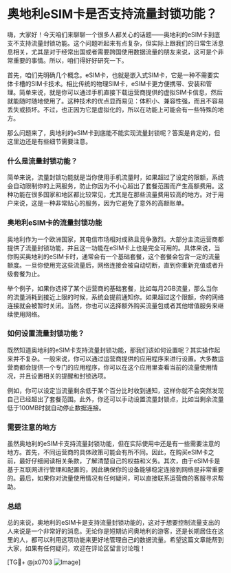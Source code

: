 # 奥地利eSIM卡是否支持流量封锁功能？

嗨，大家好！今天咱们来聊聊一个很多人都关心的话题——奥地利的eSIM卡到底支不支持流量封锁功能。这个问题听起来有点复杂，但实际上跟我们的日常生活息息相关，尤其是对于经常出国或者需要跨国使用数据流量的朋友来说，这可是个非常重要的事情。所以，咱们得好好研究一下。

首先，咱们先明确几个概念。eSIM卡，也就是嵌入式SIM卡，它是一种不需要实体卡槽的SIM卡技术。相比传统的物理SIM卡，eSIM卡更方便携带、安装和管理。简单来说，就是你可以通过手机直接下载运营商提供的虚拟SIM卡信息，然后就能随时随地使用了。这种技术的优点显而易见：体积小、兼容性强，而且不容易丢失或损坏。不过，也正因为它是虚拟化的，所以在功能上可能会有一些特殊的地方。

那么问题来了，奥地利的eSIM卡到底能不能实现流量封锁呢？答案是肯定的，但这里边还是有些细节需要注意。

### 什么是流量封锁功能？

简单来说，流量封锁功能就是当你使用手机流量时，如果超过了设定的限额，系统会自动限制你的上网服务，防止你因为不小心超出了套餐范围而产生高额费用。这种功能在很多国家和地区都比较常见，尤其是在那些流量费用较高的地方。对于用户来说，这是一种非常贴心的服务，因为它避免了意外的高额账单。

### 奥地利eSIM卡的流量封锁功能

奥地利作为一个欧洲国家，其电信市场相对成熟且竞争激烈。大部分主流运营商都提供了流量封锁功能，并且这一功能在eSIM卡上也是完全可用的。具体来说，当你购买奥地利的eSIM卡时，通常会有一个基础套餐，这个套餐会包含一定的流量额度。一旦你使用完这些流量后，网络连接会被自动切断，直到你重新充值或者升级套餐为止。

举个例子，如果你选择了某个运营商的基础套餐，比如每月2GB流量，那么当你的流量消耗到接近上限的时候，系统会提前通知你。如果超过这个限额，你的网络连接就会被暂时关闭。当然，你也可以选择额外购买流量包或者其他增值服务来继续使用网络。

### 如何设置流量封锁功能？

既然知道奥地利的eSIM卡支持流量封锁功能，那我们该如何设置呢？其实操作起来并不复杂。一般来说，你可以通过运营商提供的应用程序来进行设置。大多数运营商都会提供一个专门的应用程序，你可以在这个应用里查看当前的流量使用情况，并且设置相关的提醒和封锁选项。

例如，你可以设定当流量剩余低于某个百分比时收到通知，这样你就不会突然发现自己已经超出了套餐范围。此外，你还可以手动设置流量封锁点，比如当剩余流量低于100MB时就自动停止数据连接。

### 需要注意的地方

虽然奥地利的eSIM卡支持流量封锁功能，但在实际使用中还是有一些需要注意的地方。首先，不同运营商的具体政策可能会有所不同。因此，在购买eSIM卡之前，最好仔细阅读相关条款，了解清楚自己的权益和义务。其次，由于eSIM卡是基于互联网进行管理和配置的，因此确保你的设备能够稳定连接到网络是非常重要的。最后，如果你对流量使用情况有任何疑问，可以直接联系运营商的客服寻求帮助。

### 总结

总的来说，奥地利的eSIM卡是支持流量封锁功能的，这对于想要控制流量支出的人来说是一个非常好的消息。无论你是短期访问奥地利的游客，还是长期居住在这里的人，都可以利用这项功能来更好地管理自己的数据流量。希望这篇文章能帮到大家，如果有任何疑问，欢迎在评论区留言讨论哦！

[TG💪+ @jx0703 ![Image](https://github.com/user-attachments/assets/dbca1d08-cadb-493c-b0ec-ad6f7a83f270)]